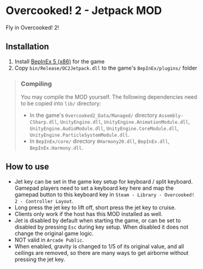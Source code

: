 # Overcooked! 2 - Jetpack MOD

Fly in Overcooked! 2!

## Installation

1. Install [BepInEx 5 (x86)](https://github.com/BepInEx/BepInEx/releases) for the game
2. Copy `bin/Release/OC2Jetpack.dll` to the game's `BepInEx/plugins/` folder

> ### Compiling
>
> You may compile the MOD yourself. The following dependencies need to be copied into `lib/` directory: 
>
> - In the game's `Overcooked2_Data/Managed/` directory `Assembly-CSharp.dll`, `UnityEngine.dll`, `UnityEngine.AnimationModule.dll`, `UnityEngine.AudioModule.dll`, `UnityEngine.CoreModule.dll`, `UnityEngine.ParticleSystemModule.dll`.
>- In `BepInEx/core/` directory `0Harmony20.dll`, `BepInEx.dll`, `BepInEx.Harmony.dll`.



## How to use

- Jet key can be set in the game key setup for keyboard / split keyboard. Gamepad players need to set a keyboard key here and map the gamepad button to this keyboard key in `Steam - Library - Overcooked! 2 - Controller Layout`.
- Long press the jet key to lift off, short press the jet key to cruise.
- Clients only work if the host has this MOD installed as well.
- Jet is disabled by default when starting the game, or can be set to disabled by pressing `Esc` during key setup. When disabled it does not change the original game logic.
- NOT valid in `Arcade Public`.
- When enabled, gravity is changed to 1/5 of its original value, and all ceilings are removed, so there are many ways to get airborne without pressing the jet key.